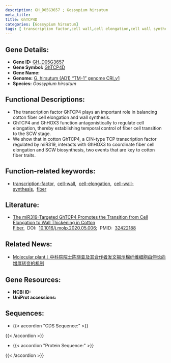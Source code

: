 ```yaml
---
description: GH_D05G3657 ; Gossypium hirsutum
meta_title:
title: GhTCP4D
categories: [Gossypium hirsutum]
tags: [ transcription factor,cell wall,cell elongation,cell wall synthesis,fiber ]
---
```


## Gene Details:
- **Gene ID:**	[GH_D05G3657]()
- **Gene Symbol:** <u>GhTCP4D</u>
- **Gene Name:** 
- **Genome:** [G. hirsutum (AD1) “TM-1” genome CRI_v1]()
- **Species:** *Gossypium hirsutum*

## Functional Descriptions:
   - The transcription factor GhTCP4 plays an important role in balancing cotton fiber cell elongation and wall synthesis.
   - GhTCP4 and GhHOX3 function antagonistically to regulate cell elongation, thereby establishing temporal control of fiber cell transition to the SCW stage.
   - We show that in cotton GhTCP4, a CIN-type TCP transcription factor regulated by miR319, interacts with GhHOX3 to coordinate fiber cell elongation and SCW biosynthesis, two events that are key to cotton fiber traits.

## Function-related keywords:
   - [transcription-factor](/tags/transcription-factor/),&nbsp;&nbsp;[cell-wall](/tags/cell-wall/),&nbsp;&nbsp;[cell-elongation](/tags/cell-elongation/),&nbsp;&nbsp;[cell-wall-synthesis](/tags/cell-wall-synthesis/),&nbsp;&nbsp;[fiber](/tags/fiber/)

## Literature:
   - [The miR319-Targeted GhTCP4 Promotes the Transition from Cell Elongation to Wall Thickening in Cotton Fiber.]( https://www.cell.com/molecular-plant/fulltext/S1674-2052(20)30141-6)&nbsp;&nbsp;DOI:&nbsp;&nbsp;[10.1016/j.molp.2020.05.006](https://www.cell.com/molecular-plant/fulltext/S1674-2052(20)30141-6);&nbsp;&nbsp;PMID:&nbsp;&nbsp;[32422188](https://pubmed.ncbi.nlm.nih.gov/32422188/)

## Related News:
   - [Molecular plant︱中科院院士陈晓亚及其合作者发文揭示棉纤维细胞由伸长向增厚转变的机制](https://mp.weixin.qq.com/s?__biz=Mzg3MDEwNDEyMg==&mid=2247489228&idx=2&sn=cbbfd435fa97ee6fd6fc3949deeba4c6&chksm=ce93bb99f9e4328fe76898fd1fca0578d74e7137e8c8f23cd4ea9489acf2e384558a02072f94&scene=27#wechat_redirect)

## Gene Resources:
- **NCBI ID:**  [](https://www.ncbi.nlm.nih.gov/gene/?term=)
- **UniProt accessions:** [](https://www.uniprot.org/uniprotkb//entry)



## Sequences:
- {{< accordion "CDS Sequence:" >}}

{{< /accordion >}}
- {{< accordion "Protein Sequence:" >}}

{{< /accordion >}}
